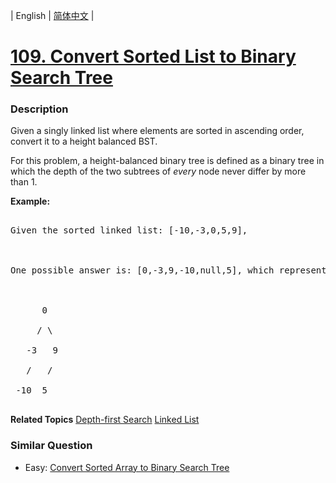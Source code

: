 | English | [简体中文](README.md) |

# [109. Convert Sorted List to Binary Search Tree](https://leetcode-cn.com/problems/convert-sorted-list-to-binary-search-tree)
 ### Description
<p>Given a singly linked list where elements are sorted in ascending order, convert it to a height balanced BST.</p>

<p>For this problem, a height-balanced binary tree is defined as a binary tree in which the depth of the two subtrees of <em>every</em> node never differ by more than 1.</p>

<p><strong>Example:</strong></p>

<pre>
Given the sorted linked list: [-10,-3,0,5,9],

One possible answer is: [0,-3,9,-10,null,5], which represents the following height balanced BST:

      0
     / \
   -3   9
   /   /
 -10  5
</pre>

**Related Topics**  [Depth-first Search](https://leetcode-cn.com/tag/depth-first-search) [Linked List](https://leetcode-cn.com/tag/linked-list) 

### Similar Question
 - Easy:	[Convert Sorted Array to Binary Search Tree](https://leetcode-cn.com/problems/convert-sorted-array-to-binary-search-tree) 
